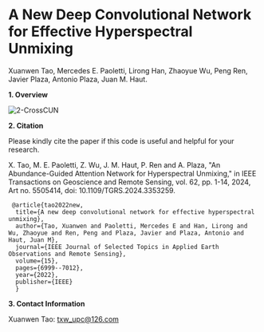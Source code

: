 # A New Deep Convolutional Network for Effective Hyperspectral Unmixing
Xuanwen Tao, Mercedes E. Paoletti, Lirong Han, Zhaoyue Wu, Peng Ren, Javier Plaza, Antonio Plaza, Juan M. Haut.

**1. Overview**

![2-CrossCUN](https://github.com/xuanwentao/Images/blob/main/CrossCUN.png)


**2. Citation**

Please kindly cite the paper if this code is useful and helpful for your research.

X. Tao, M. E. Paoletti, Z. Wu, J. M. Haut, P. Ren and A. Plaza, "An Abundance-Guided Attention Network for Hyperspectral Unmixing," in IEEE Transactions on Geoscience and Remote Sensing, vol. 62, pp. 1-14, 2024, Art no. 5505414, doi: 10.1109/TGRS.2024.3353259.

     @article{tao2022new,
      title={A new deep convolutional network for effective hyperspectral unmixing},
      author={Tao, Xuanwen and Paoletti, Mercedes E and Han, Lirong and Wu, Zhaoyue and Ren, Peng and Plaza, Javier and Plaza, Antonio and Haut, Juan M},
      journal={IEEE Journal of Selected Topics in Applied Earth Observations and Remote Sensing},
      volume={15},
      pages={6999--7012},
      year={2022},
      publisher={IEEE}
      }

**3. Contact Information**

Xuanwen Tao: txw_upc@126.com<br>
